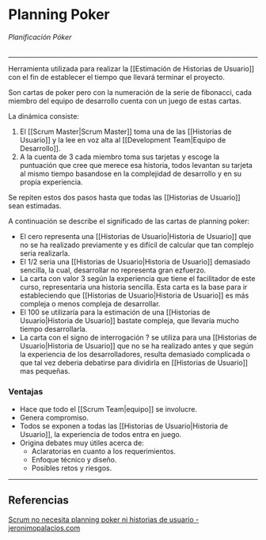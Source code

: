 # Planning Poker
###### Planificación Póker
---

Herramienta utilizada para realizar la [[Estimación de Historias de Usuario]] con el fin de establecer el tiempo que llevará terminar el proyecto.

Son cartas de poker pero con la numeración de la serie de fibonacci, cada miembro del equipo de desarrollo cuenta con un juego de estas cartas.

La dinámica consiste:
1. El [[Scrum Master|Scrum Master]] toma una de las [[Historias de Usuario]] y la lee en voz alta al [[Development Team|Equipo de Desarrollo]].    
2. A la cuenta de 3 cada miembro toma sus tarjetas y escoge la puntuación que cree que merece esa historia, todos levantan su tarjeta al mismo tiempo basandose en la complejidad de desarrollo y en su propia experiencia.    

Se repiten estos dos pasos hasta que todas las [[Historias de Usuario]] sean estimadas.

A continuación se describe el significado de las cartas de planning poker:
- El cero representa una [[Historias de Usuario|Historia de Usuario]] que no se ha realizado previamente y es difícil de calcular que tan complejo seria realizarla.
- El 1/2 seria una [[Historias de Usuario|Historia de Usuario]] demasiado sencilla, la cual, desarrollar no representa gran ezfuerzo.
- La carta con valor 3 según la experiencia que tiene el facilitador de este curso, representaria una historia sencilla. Esta carta es la base para ir estableciendo que [[Historias de Usuario|Historia de Usuario]] es más compleja o menos compleja de desarrollar.
- El 100 se utilizaría para la estimación de una [[Historias de Usuario|Historia de Usuario]] bastate compleja, que llevaría mucho tiempo desarrollarla.
- La carta con el signo de interrogación ? se utiliza para una [[Historias de Usuario|Historia de Usuario]] que no se ha realizado antes y que según la experiencia de los desarrolladores, resulta demasiado complicada o que tal vez deberia debatirse para dividirla en [[Historias de Usuario]] mas pequeñas.

### Ventajas
- Hace que todo el [[Scrum Team|equipo]] se involucre.
- Genera compromiso.
- Todos se exponen a todas las [[Historias de Usuario|Historia de Usuario]], la experiencia de todos entra en juego.
- Origina debates muy útiles acerca de:
	- Aclaratorias en cuanto a los requerimientos.
	- Enfoque técnico y diseño.
	- Posibles retos y riesgos.

---

## Referencias
[Scrum no necesita planning poker ni historias de usuario - jeronimopalacios.com](https://jeronimopalacios.com/agile/scrum-no-necesita-planing-poquer-historias-usuario/)